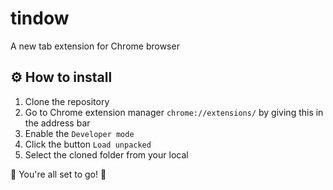 # tindow
A new tab extension for Chrome browser

## ⚙️ How to install

1. Clone the repository
2. Go to Chrome extension manager `chrome://extensions/` by giving this in the address bar
3. Enable the `Developer mode`
4. Click the button `Load unpacked`
5. Select the cloned folder from your local

🚀 You're all set to go! 🎉